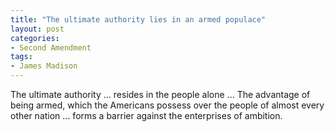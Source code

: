 ```yaml
---
title: "The ultimate authority lies in an armed populace"
layout: post
categories:
- Second Amendment
tags:
- James Madison
---
```


The ultimate authority ... resides in the people alone ... The advantage of being armed, which the Americans possess over the people of almost every other nation ... forms a barrier against the enterprises of ambition.
